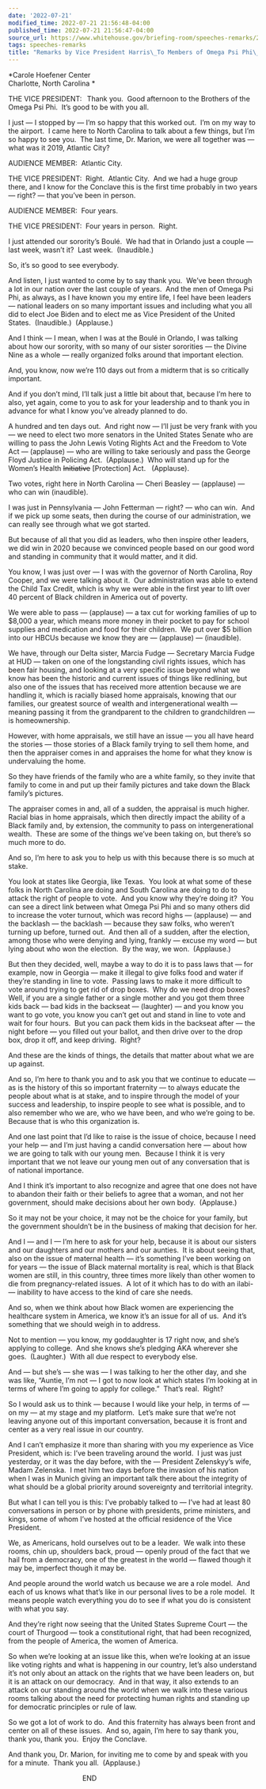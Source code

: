 ```yaml
---
date: '2022-07-21'
modified_time: 2022-07-21 21:56:48-04:00
published_time: 2022-07-21 21:56:47-04:00
source_url: https://www.whitehouse.gov/briefing-room/speeches-remarks/2022/07/21/remarks-by-vice-president-harris-to-members-of-omega-psi-phi-fraternity/
tags: speeches-remarks
title: "Remarks by Vice President Harris\_To Members of Omega Psi Phi\_Fraternity"
---
```

 
*Carole Hoefener Center  
Charlotte, North Carolina *

THE VICE PRESIDENT:   Thank you.  Good afternoon to the Brothers of the
Omega Psi Phi.  It’s good to be with you all.  
  
I just — I stopped by — I’m so happy that this worked out.  I’m on my
way to the airport.  I came here to North Carolina to talk about a few
things, but I’m so happy to see you.  The last time, Dr. Marion, we were
all together was — what was it 2019, Atlantic City?  
  
AUDIENCE MEMBER:  Atlantic City.  
  
THE VICE PRESIDENT:  Right.  Atlantic City.  And we had a huge group
there, and I know for the Conclave this is the first time probably in
two years — right? — that you’ve been in person.  
  
AUDIENCE MEMBER:  Four years.  
  
THE VICE PRESIDENT:  Four years in person.  Right.   
  
I just attended our sorority’s Boulé.  We had that in Orlando just a
couple — last week, wasn’t it?  Last week.  (Inaudible.)  
  
So, it’s so good to see everybody.  
  
And listen, I just wanted to come by to say thank you.  We’ve been
through a lot in our nation over the last couple of years.  And the men
of Omega Psi Phi, as always, as I have known you my entire life, I feel
have been leaders — national leaders on so many important issues and
including what you all did to elect Joe Biden and to elect me as Vice
President of the United States.  (Inaudible.)  (Applause.)   
  
And I think — I mean, when I was at the Boulé in Orlando, I was talking
about how our sorority, with so many of our sister sororities — the
Divine Nine as a whole — really organized folks around that important
election.  
  
And, you know, now we’re 110 days out from a midterm that is so
critically important.  
  
And if you don’t mind, I’ll talk just a little bit about that, because
I’m here to also, yet again, come to you to ask for your leadership and
to thank you in advance for what I know you’ve already planned to do.   
  
A hundred and ten days out.  And right now — I’ll just be very frank
with you — we need to elect two more senators in the United States
Senate who are willing to pass the John Lewis Voting Rights Act and the
Freedom to Vote Act — (applause) — who are willing to take seriously and
pass the George Floyd Justice in Policing Act.  (Applause.)  Who will
stand up for the Women’s Health <s>Initiative</s> \[Protection\] Act.
  (Applause).    
  
Two votes, right here in North Carolina — Cheri Beasley — (applause) —
who can win (inaudible).  
  
I was just in Pennsylvania — John Fetterman — right? — who can win.  And
if we pick up some seats, then during the course of our administration,
we can really see through what we got started.  
  
But because of all that you did as leaders, who then inspire other
leaders, we did win in 2020 because we convinced people based on our
good word and standing in community that it would matter, and it did.   
  
You know, I was just over — I was with the governor of North Carolina,
Roy Cooper, and we were talking about it.  Our administration was able
to extend the Child Tax Credit, which is why we were able in the first
year to lift over 40 percent of Black children in America out of
poverty.  
  
We were able to pass — (applause) — a tax cut for working families of up
to $8,000 a year, which means more money in their pocket to pay for
school supplies and medication and food for their children.  We put over
$5 billion into our HBCUs because we know they are — (applause) —
(inaudible).  
  
We have, through our Delta sister, Marcia Fudge — Secretary Marcia Fudge
at HUD — taken on one of the longstanding civil rights issues, which has
been fair housing, and looking at a very specific issue beyond what we
know has been the historic and current issues of things like redlining,
but also one of the issues that has received more attention because we
are handling it, which is racially biased home appraisals, knowing that
our families, our greatest source of wealth and intergenerational wealth
— meaning passing it from the grandparent to the children to
grandchildren — is homeownership.   
  
However, with home appraisals, we still have an issue — you all have
heard the stories — those stories of a Black family trying to sell them
home, and then the appraiser comes in and appraises the home for what
they know is undervaluing the home.  
  
So they have friends of the family who are a white family, so they
invite that family to come in and put up their family pictures and take
down the Black family’s pictures.  
  
The appraiser comes in and, all of a sudden, the appraisal is much
higher.  Racial bias in home appraisals, which then directly impact the
ability of a Black family and, by extension, the community to pass on
intergenerational wealth.  These are some of the things we’ve been
taking on, but there’s so much more to do.  
  
And so, I’m here to ask you to help us with this because there is so
much at stake.  
  
You look at states like Georgia, like Texas.  You look at what some of
these folks in North Carolina are doing and South Carolina are doing to
do to attack the right of people to vote.  And you know why they’re
doing it?  You can see a direct link between what Omega Psi Phi and so
many others did to increase the voter turnout, which was record highs —
(applause) — and the backlash — the backlash — because they saw folks,
who weren’t turning up before, turned out.  And then all of a sudden,
after the election, among those who were denying and lying, frankly —
excuse my word — but lying about who won the election.  By the way, we
won.  (Applause.)   
  
But then they decided, well, maybe a way to do it is to pass laws that —
for example, now in Georgia — make it illegal to give folks food and
water if they’re standing in line to vote.  Passing laws to make it more
difficult to vote around trying to get rid of drop boxes.  Why do we
need drop boxes?  Well, if you are a single father or a single mother
and you got them three kids back — bad kids in the backseat — (laughter)
— and you know you want to go vote, you know you can’t get out and stand
in line to vote and wait for four hours.  But you can pack them kids in
the backseat after — the night before — you filled out your ballot, and
then drive over to the drop box, drop it off, and keep driving. 
Right?  
  
And these are the kinds of things, the details that matter about what we
are up against.   
  
And so, I’m here to thank you and to ask you that we continue to educate
— as is the history of this so important fraternity — to always educate
the people about what is at stake, and to inspire through the model of
your success and leadership, to inspire people to see what is possible,
and to also remember who we are, who we have been, and who we’re going
to be.  Because that is who this organization is.   
  
And one last point that I’d like to raise is the issue of choice,
because I need your help — and I’m just having a candid conversation
here — about how we are going to talk with our young men.  Because I
think it is very important that we not leave our young men out of any
conversation that is of national importance.   
  
And I think it’s important to also recognize and agree that one does not
have to abandon their faith or their beliefs to agree that a woman, and
not her government, should make decisions about her own body. 
(Applause.)  
  
So it may not be your choice, it may not be the choice for your family,
but the government shouldn’t be in the business of making that decision
for her.  
  
And I — and I — I’m here to ask for your help, because it is about our
sisters and our daughters and our mothers and our aunties.  It is about
seeing that, also on the issue of maternal health — it’s something I’ve
been working on for years — the issue of Black maternal mortality is
real, which is that Black women are still, in this country, three times
more likely than other women to die from pregnancy-related issues.  A
lot of it which has to do with an ilabi- — inability to have access to
the kind of care she needs.   
  
And so, when we think about how Black women are experiencing the
healthcare system in America, we know it’s an issue for all of us.  And
it’s something that we should weigh in to address.  
  
Not to mention — you know, my goddaughter is 17 right now, and she’s
applying to college.  And she knows she’s pledging AKA wherever she
goes.  (Laughter.)  With all due respect to everybody else.   
  
And — but she’s — she was — I was talking to her the other day, and she
was like, “Auntie, I’m not — I got to now look at which states I’m
looking at in terms of where I’m going to apply for college.”  That’s
real.  Right?  
  
So I would ask us to think — because I would like your help, in terms of
— on my — at my stage and my platform.  Let’s make sure that we’re not
leaving anyone out of this important conversation, because it is front
and center as a very real issue in our country.   
  
And I can’t emphasize it more than sharing with you my experience as
Vice President, which is: I’ve been traveling around the world.  I just
was just yesterday, or it was the day before, with the — President
Zelenskyy’s wife, Madam Zelenska.  I met him two days before the
invasion of his nation when I was in Munich giving an important talk
there about the integrity of what should be a global priority around
sovereignty and territorial integrity.   
  
But what I can tell you is this: I’ve probably talked to — I’ve had at
least 80 conversations in person or by phone with presidents, prime
ministers, and kings, some of whom I’ve hosted at the official residence
of the Vice President.   
  
We, as Americans, hold ourselves out to be a leader.  We walk into these
rooms, chin up, shoulders back, proud — openly proud of the fact that we
hail from a democracy, one of the greatest in the world — flawed though
it may be, imperfect though it may be.   
  
And people around the world watch us because we are a role model.  And
each of us knows what that’s like in our personal lives to be a role
model.  It means people watch everything you do to see if what you do is
consistent with what you say.  
  
And they’re right now seeing that the United States Supreme Court — the
court of Thurgood — took a constitutional right, that had been
recognized, from the people of America, the women of America.  
  
So when we’re looking at an issue like this, when we’re looking at an
issue like voting rights and what is happening in our country, let’s
also understand it’s not only about an attack on the rights that we have
been leaders on, but it is an attack on our democracy.  And in that way,
it also extends to an attack on our standing around the world when we
walk into these various rooms talking about the need for protecting
human rights and standing up for democratic principles or rule of
law.   
  
So we got a lot of work to do.  And this fraternity has always been
front and center on all of these issues.  And so, again, I’m here to say
thank you, thank you, thank you.  Enjoy the Conclave.   
  
And thank you, Dr. Marion, for inviting me to come by and speak with you
for a minute.  Thank you all.  (Applause.)  
  
                                      END  
